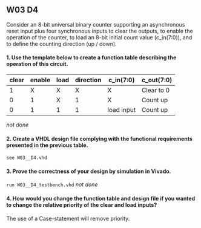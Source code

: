 ## W03 D4

Consider an 8-bit universal binary counter supporting an asynchronous reset input plus four synchronous inputs to clear the outputs, to enable the operation of the counter, to load an 8-bit initial count value (c_in(7:0)), and to define the counting direction (up / down).


#### 1. Use the template below to create a function table describing the operation of this circuit.

clear  | enable | load   | direction | c_in(7:0)       | c_out(7:0)
------ | ------ | ------ | ------    | --------------- | ------ 
1      | X      | X      | X         | X               | Clear to 0
0      | 1      | X      | 1         | X               | Count up
0      | 1      | 1      | 1         | load input      | Count up


*not done*


#### 2. Create a VHDL design file complying with the functional requirements presented in the previous table.

```see W03__D4.vhd ```

#### 3. Prove the correctness of your design by simulation in Vivado.

``` run W03__D4_testbench.vhd ``` *not done*

#### 4. How would you change the function table and design file if you wanted to change the relative priority of the clear and load inputs?

The use of a Case-statement will remove priority.
